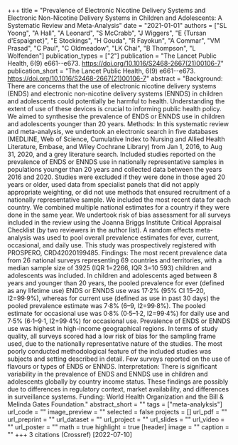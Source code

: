+++
title = "Prevalence of Electronic Nicotine Delivery Systems and Electronic Non-Nicotine Delivery Systems in Children and Adolescents: A Systematic Review and Meta-Analysis"
date = "2021-01-01"
authors = ["SL Yoong", "A Hall", "A Leonard", "S McCrabb", "J Wiggers", "E {Tursan d'Espaignet}", "E Stockings", "H Gouda", "R Fayokun", "A Commar", "VM Prasad", "C Paul", "C Oldmeadow", "LK Chai", "B Thompson", "L Wolfenden"]
publication_types = ["2"]
publication = "The Lancet Public Health, 6(9) e661--e673. https://doi.org/10.1016/S2468-2667(21)00106-7"
publication_short = "The Lancet Public Health, 6(9) e661--e673. https://doi.org/10.1016/S2468-2667(21)00106-7"
abstract = "Background: There are concerns that the use of electronic nicotine delivery systems (ENDS) and electronic non-nicotine delivery systems (ENNDS) in children and adolescents could potentially be harmful to health. Understanding the extent of use of these devices is crucial to informing public health policy. We aimed to synthesise the prevalence of ENDS or ENNDS use in children and adolescents younger than 20 years. Methods: In this systematic review and meta-analysis, we undertook an electronic search in five databases (MEDLINE, Web of Science, Cumulative Index to Nursing and Allied Health Literature, Embase, and Wiley Cochrane Library) from Jan 1, 2016, to Aug 31, 2020, and a grey literature search. Included studies reported on the prevalence of ENDS or ENNDS use in nationally representative samples in populations younger than 20 years and collected data between the years 2016 and 2020. Studies were excluded if they were done in those aged 20 years or older, used data from specialist panels that did not apply appropriate weighting, or did not use methods that ensured recruitment of a nationally representative sample. We included the most recent data for each country. We combined multiple national estimates for a country if they were done in the same year. We undertook risk of bias assessment for all surveys included in the review using the Joanna Briggs Institute Critical Appraisal Checklist (by two reviewers in the author list). A random effects meta-analysis was used to pool overall prevalence estimates for ever, current, occasional, and daily use. This study was prospectively registered with PROSPERO, CRD42020199485. Findings: The most recent prevalence data from 26 national surveys representing 69 countries and territories, with a median sample size of 3925 (IQR 1=2266, IQR 3=10 593) children and adolescents was included. In children and adolescents aged between 8 years and younger than 20 years, the pooled prevalence for ever (defined as any lifetime use) ENDS or ENNDS use was 17·2% (95% CI 15–20, I2=99·9%), whereas for current use (defined as use in past 30 days) the pooled prevalence estimate was 7·8% (6–9, I2=99·8%). The pooled estimate for occasional use was 0·8% (0·5–1·2, I2=99·4%) for daily use and 7·5% (6·1–9·1, I2=99·4%) for occasional use. Prevalence of ENDS or ENNDS use was highest in high-income geographical regions. In terms of study quality, all surveys scored had a low risk of bias for the sampling frame used, due to the nationally representative nature of the studies. The most poorly conducted methodological feature of the included studies was subjects and setting described in detail. Few surveys reported on the use of flavours or types of ENDS or ENNDS. Interpretation: There is significant variability in the prevalence of ENDS and ENNDS use in children and adolescents globally by country income status. These findings are possibly due to differences in regulatory context, market availability, and differences in surveillance systems. Funding: World Health Organization and the Bill & Melinda Gates Foundation."
abstract_short = ""
tags = ["meta-analyksis"]
url_code = ""
image_preview = ""
selected = false
projects = []
url_pdf = ""
url_preprint = ""
url_dataset = ""
url_project = ""
url_slides = ""
url_video = ""
url_poster = ""
math = true
highlight = true
[header]
image = ""
caption = ""
+++
3 citations (Crossref) [2022-07-10]
